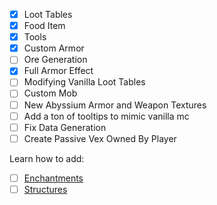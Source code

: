 - [x] Loot Tables
- [x] Food Item
- [x] Tools
- [x] Custom Armor
- [ ] Ore Generation
- [x] Full Armor Effect
- [ ] Modifying Vanilla Loot Tables
- [ ] Custom Mob
- [ ] New Abyssium Armor and Weapon Textures
- [ ] Add a ton of tooltips to mimic vanilla mc
- [ ] Fix Data Generation
- [ ] Create Passive Vex Owned By Player

Learn how to add:
- [ ] [Enchantments](https://fabricmc.net/wiki/tutorial:enchantments)
- [ ] [Structures](https://minecraft.wiki/w/Tutorials/Custom_structures)
